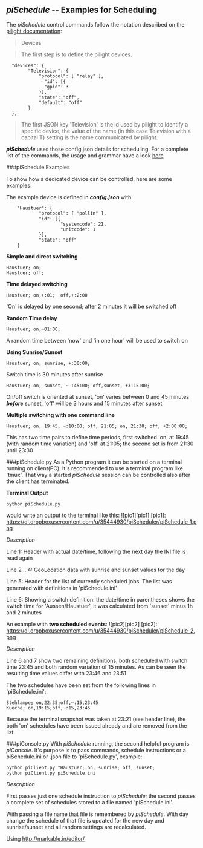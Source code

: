 *piSchedule* -- Examples for Scheduling
------------------------------------

The *piSchedule* control commands follow the notation described on the [pilight documentation](http://www.pilight.org/getting-started/configuring/):

>    Devices

>    The first step is to define the pilight devices.

      "devices": {
            "Television": {
                "protocol": [ "relay" ],
                  "id": [{
                  "gpio": 3
                }],
                "state": "off",
                "default": "off"
            }
      },

>    The first JSON key 'Television' is the id used by pilight to identify a specific device, the value of the name (in this case Television with a capital T) setting is the name communicated by pilight.


__*piSchedule*__ uses those config.json details for scheduling. For a complete list of the commands, the usage and grammar have a look [here](https://github.com/neandr/piScheduler/blob/.../piSchedule.setup.md)

###piSchedule Examples

To show how a dedicated device can be controlled, here are some examples:

The example device is defined in ___config.json___ with:

        "Haustuer": {
                "protocol": [ "pollin" ],
                "id": [{
                        "systemcode": 21,
                        "unitcode": 1
                }],
                "state": "off"
        }

**Simple and direct switching**

    Haustuer; on;
    Haustuer; off;

**Time delayed switching**

    Haustuer; on,+:01;  off,+:2:00
'On' is delayed by one second; after 2 minutes it will be switched off

**Random Time delay**

    Haustuer; on,~01:00;
A random time between 'now' and 'in one hour' will be used to switch on

**Using Sunrise/Sunset**

    Haustuer; on, sunrise, +:30:00;
Switch time is 30 minutes after sunrise

    Haustuer; on, sunset, ~-:45:00; off,sunset, +3:15:00;
On/off switch is oriented at sunset, 'on' varies between 0 and 45 minutes __*before*__ sunset, 'off' will be 3 hours and 15 minutes after sunset

**Multiple switching with one command line**

    Haustuer; on, 19:45, ~:10:00; off, 21:05; on, 21:30; off, +2:00:00;
This has two time pairs to define time periods, first switched 'on' at 19:45 (with random time variation) and 'off' at 21:05; the second set is from 21:30 until 23:30

###piSchedule.py
As a Python program it can be started on a terminal running on client(PC). It's recommended to use a terminal program like 'tmux'. That way a started *piSchedule* session can be controlled also after the client has terminated.

__Terminal Output__

    python piSchedule.py

would write an output to the terminal like this:
![pic1][pic1]
[pic1]: https://dl.dropboxusercontent.com/u/35444930/piScheduler/piSchedule_1.png

_Description_

Line 1: Header with actual date/time, following the next day the INI file is read again

Line 2 .. 4: GeoLocation data with sunrise and sunset values for the day

Line 5: Header for the list of currently scheduled jobs. 
The list was generated with definitions in 'piSchedule.ini'

Line 6: Showing a switch definition: the date/time in parentheses shows the switch time for  'Aussen/Haustuer', it was calculated from 'sunset' minus 1h and 2 minutes
    
An example with **two scheduled events**:
![pic2][pic2]
[pic2]: https://dl.dropboxusercontent.com/u/35444930/piScheduler/piSchedule_2.png 

_Description_

Line 6 and 7 show two remaining definitions, both scheduled with switch time 23:45 and both random variation of 15 minutes. As can be seen the resulting time values differ with 23:46 and 23:51

The two schedules have been set from the following lines in 'piSchedule.ini':

    Stehlampe; on,22:35;off,~:15,23:45
    Kueche; on,19:15;off,~:15,23:45

Because the terminal snapshot was taken at 23:21 (see header line), the both 'on' schedules have been issued already and are removed from the list.

###piConsole.py
With *piSchedule* running, the second helpful program is *piConsole*. It's purpose is to pass commands, schedule instructions or a piSchedule.ini or .json file to 'piSchedule.py', example:

    python piClient.py "Haustuer; on, sunrise; off, sunset;
    python piClient.py piSchedule.ini
    
_Description_

First passes just one schedule instruction to *piSchedule*; the second passes a complete set of schedules stored to a file named 'piSchedule.ini'.

With passing a file name that file is remembered by *piSchedule*. With day change the schedule of that file is updated for the new day and sunrise/sunset and all random settings are recalculated.



Using http://markable.in/editor/


